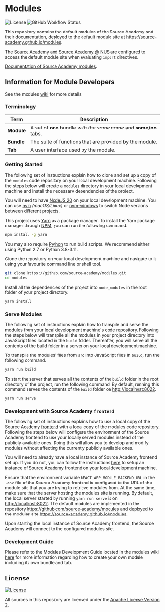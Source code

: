 # Modules

![License](https://img.shields.io/badge/License-Apache%202.0-brightgreen) ![GitHub Workflow Status](https://img.shields.io/github/workflow/status/source-academy/modules/github%20pages?label=Build)

This repository contains the default modules of the Source Academy and their documentation, deployed to the default module site at <https://source-academy.github.io/modules>.

The [Source Academy](https://sourceacademy.org) and [Source Academy @ NUS](https://sourceacademy.nus.edu.sg) are configured to access the default module site when evaluating `import` directives.

[Documentation of Source Academy modules](https://source-academy.github.io/modules/documentation).

## Information for Module Developers

See the modules [wiki](https://github.com/source-academy/modules/wiki) for more details.

### Terminology

| **Term**   | **Description**                                                    |
| ---------- | ------------------------------------------------------------------ |
| **Module** | A set of **one** bundle _with the same name_ and **some/no** tabs. |
| **Bundle** | The suite of functions that are provided by the module.            |
| **Tab**    | A user interface used by the module.                               |

### Getting Started

The following set of instructions explain how to clone and set up a copy of the `modules` code repository on your local development machine. Following the steps below will create a  `modules` directory in your local development machine and install the necessary dependencies of the project.

You will need to have [NodeJS 20](https://nodejs.org/en/) on your local development machine. You can use [nvm](https://github.com/creationix/nvm#installation) _(macOS/Linux)_ or [nvm-windows](https://github.com/coreybutler/nvm-windows#node-version-manager-nvm-for-windows) to switch Node versions between different projects.

This project uses [Yarn](https://yarnpkg.com/) as a package manager. To install the Yarn package manager through [NPM](https://www.npmjs.com/), you can run the following command.

```bash
npm install -g yarn
```

You may also require [Python](https://www.python.org/downloads/) to run build scripts. We recommend either using Python 2.7 or Python 3.8-3.11.

Clone the repository on your local development machine and navigate to it using your favourite command line or shell tool.

```bash
git clone https://github.com/source-academy/modules.git
cd modules
```

Install all the dependencies of the project into `node_modules` in the root folder of your project directory.

```bash
yarn install
```

### Serve Modules

The following set of instructions explain how to transpile and serve the modules from your local development machine's code repository. Following the steps below will transpile all the modules in your project directory into JavaScript files located in the `build` folder. Thereafter, you will serve all the contents of the build folder in a server on your local development machine.

To transpile the modules' files from `src` into JavaScript files in `build`, run the following command.

```bash
yarn run build
```

To start the server that serves all the contents of the `build` folder in the root directory of the project, run the following command. By default, running this command serves the contents of the `build` folder on <http://localhost:8022>.

```bash
yarn run serve
```

### Development with Source Academy `frontend`

The following set of instructions explains how to use a local copy of the Source Academy [frontend](https://github.com/source-academy/frontend) with a local copy of the modules code repository. Following the steps below will configure the environment of the Source Academy frontend to use your locally served modules instead of the publicly available ones. Doing this will allow you to develop and modify modules without affecting the currently publicly available ones.

You will need to already have a local instance of Source Academy frontend set up. If you do not, you can follow the instructions [here](https://github.com/source-academy/frontend#getting-started) to setup an instance of Source Academy frontend on your local development machine.

Ensure that the environment variable `REACT_APP_MODULE_BACKEND_URL` in the `.env` file of the Source Academy frontend is configured to the URL of the module site that you are trying to retrieve modules from. At the same time, make sure that the server hosting the modules site is running. By default, the local server started by running `yarn run serve` is on <http://localhost:8022>. The default modules are implemented in the repository <https://github.com/source-academy/modules> and deployed to the modules site <https://source-academy.github.io/modules>.

Upon starting the local instance of Source Academy frontend, the Source Academy will connect to the configured modules site.

### Development Guide

Please refer to the Modules Development Guide located in the modules wiki [here](https://github.com/source-academy/modules/wiki/Development-Guide) for more information regarding how to create your own module including its own bundle and tab.

## License

[![License](https://img.shields.io/badge/License-Apache%202.0-blue.svg)](https://opensource.org/licenses/Apache-2.0)

All sources in this repository are licensed under the [Apache License Version 2][apache2].

[apache2]: https://www.apache.org/licenses/LICENSE-2.0.txt

